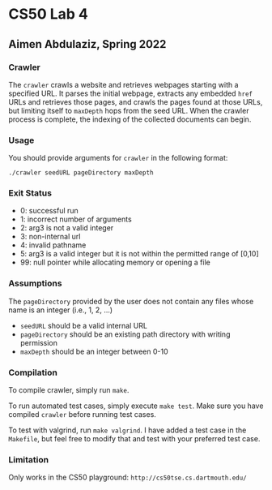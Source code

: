 # CS50 Lab 4
## Aimen Abdulaziz, Spring 2022

### Crawler

The `crawler` crawls a website and retrieves webpages starting with a specified URL. It parses the initial webpage, extracts any embedded `href` URLs and retrieves those pages, and crawls the pages found at those URLs, but limiting itself to `maxDepth` hops from the seed URL. When the crawler process is complete, the indexing of the collected documents can begin.

### Usage

You should provide arguments for `crawler` in the following format: 
```console 
./crawler seedURL pageDirectory maxDepth
```

### Exit Status

- 0: successful run
- 1: incorrect number of arguments
- 2: arg3 is not a valid integer
- 3: non-internal url
- 4: invalid pathname
- 5: arg3 is a valid integer but it is not within the permitted range of [0,10]
- 99: null pointer while allocating memory or opening a file

### Assumptions

The `pageDirectory` provided by the user does not contain any files whose name is an integer (i.e., 1, 2, ...)

- `seedURL` should be a valid internal URL
- `pageDirectory` should be an existing path directory with writing permission 
- `maxDepth` should be an integer between 0-10

### Compilation

To compile crawler, simply run `make`. 

To run automated test cases, simply execute `make test`. Make sure you have compiled `crawler` before running test cases.

To test with valgrind, run `make valgrind`. I have added a test case in the `Makefile`, but feel free to modify that and test with your preferred test case.

### Limitation
Only works in the CS50 playground: `http://cs50tse.cs.dartmouth.edu/`
